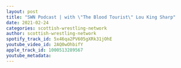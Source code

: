 ```yaml
---
layout: post
title: "SWN Podcast | with \"The Blood Tourist\" Lou King Sharp"
date: 2021-02-24
categories: scottish-wrestling-network
author: scottish-wrestling-network
spotify_track_id: 5x46qa2PV605gXRk31jOhE
youtube_video_id: 2AQ0wOhbifY
apple_track_id: 1000513289567
youtube_metadata: 
---
```

